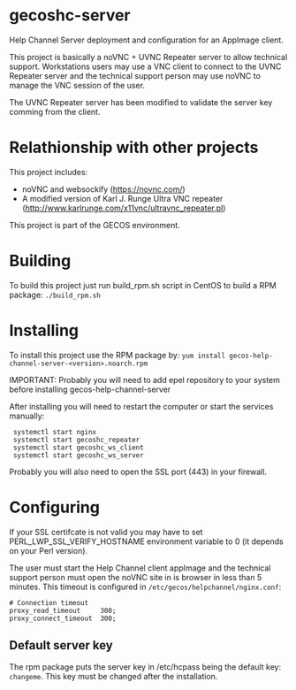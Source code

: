 # gecoshc-server
Help Channel Server deployment and configuration for an AppImage client.

This project is basically a noVNC + UVNC Repeater server to allow technical support.
Workstations users may use a VNC client to connect to  the UVNC Repeater server and the technical support person may use noVNC to manage the VNC session of the user.

The UVNC Repeater server has been modified to validate the server key comming from the client.

# Relathionship with other projects
This project includes:
* noVNC and websockify (https://novnc.com/)
* A modified version of Karl J. Runge Ultra VNC repeater (http://www.karlrunge.com/x11vnc/ultravnc_repeater.pl)

This project is part of the GECOS environment.

# Building
To build this project just run build_rpm.sh script in CentOS to build a RPM package:
``
./build_rpm.sh
``

# Installing
To install this project use the RPM package by:
``
 yum install gecos-help-channel-server-<version>.noarch.rpm
``

IMPORTANT: Probably you will need to add epel repository to your system before installing gecos-help-channel-server

After installing you will need to restart the computer or start the services manually:
```
 systemctl start nginx
 systemctl start gecoshc_repeater
 systemctl start gecoshc_ws_client
 systemctl start gecoshc_ws_server
```

Probably you will also need to open the SSL port (443) in your firewall.

# Configuring

If your SSL certifcate is not valid you may have to set PERL_LWP_SSL_VERIFY_HOSTNAME environment variable to 0 (it depends on your Perl version).

The user must start the Help Channel client appImage and the technical support person must open the noVNC site in is browser in less than 5 minutes. This timeout is configured in `/etc/gecos/helpchannel/nginx.conf`:

```
# Connection timeout
proxy_read_timeout     300;
proxy_connect_timeout  300;
```

## Default server key

The rpm package puts the server key in /etc/hcpass being the default key: `changeme`.
This key must be changed after the installation.
